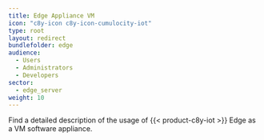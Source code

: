 ```yaml
---
title: Edge Appliance VM
icon: "c8y-icon c8y-icon-cumulocity-iot"
type: root
layout: redirect
bundlefolder: edge
audience:
  - Users
  - Administrators
  - Developers
sector:
  - edge_server
weight: 10
---
```


Find a detailed description of the usage of {{< product-c8y-iot >}} Edge as a VM software appliance.
